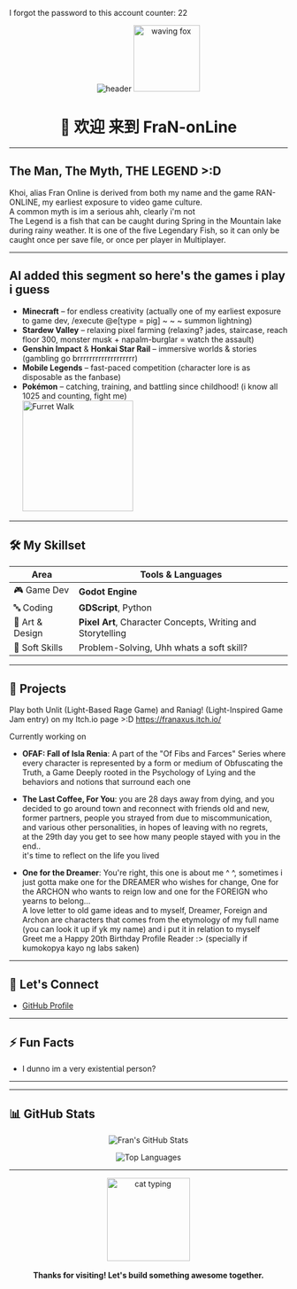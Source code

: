 I forgot the password to this account counter: 22  

<div align="center">

<img src="https://capsule-render.vercel.app/api?type=waving&color=gradient&height=200&section=header&text=Hi%20I'm%20FraN-onLine!&fontSize=40&fontAlignY=35&animation=twinkling" alt="header" />

<img src="https://media.giphy.com/media/v1.Y2lkPTc5MGI3NjExenp4NWhybXY0M3FtbGJ1NTlwMG1xM2V3a2RocmV0a2JkN2l5d2p4cCZlcD12MV9naWZzX3NlYXJjaCZjdD1n/Ov5NiLVXT8JEc/giphy.gif" width="120" alt="waving fox" />

# 👋 欢迎 来到 FraN-onLine

</div>

---

## The Man, The Myth, THE LEGEND >:D

Khoi, alias Fran Online is derived from both my name and the game RAN-ONLINE, my earliest exposure to video game culture.  
A common myth is im a serious ahh, clearly i'm not  
The Legend is a fish that can be caught during Spring in the Mountain lake during rainy weather. It is one of the five Legendary Fish, so it can only be caught once per save file, or once per player in Multiplayer.  

---

## AI added this segment so here's the games i play i guess

- **Minecraft** – for endless creativity (actually one of my earliest exposure to game dev, /execute @e[type = pig] ~ ~ ~ summon lightning)  
- **Stardew Valley** – relaxing pixel farming (relaxing? jades, staircase, reach floor 300, monster musk + napalm-burglar = watch the assault)  
- **Genshin Impact** & **Honkai Star Rail** – immersive worlds & stories (gambling go brrrrrrrrrrrrrrrrrrr)  
- **Mobile Legends** – fast-paced competition (character lore is as disposable as the fanbase)  
- **Pokémon** – catching, training, and battling since childhood! (i know all 1025 and counting, fight me)  
  <img src="https://media1.tenor.com/m/t1mocjFgU14AAAAC/pokemon-furret.gif" width="200" alt="Furret Walk" />

---

## 🛠️ My Skillset

| Area             | Tools & Languages                                                                 |
|------------------|-----------------------------------------------------------------------------------|
| 🎮 Game Dev       | **Godot Engine**                                                                |
| 🔤 Coding         | **GDScript**, Python                                                             |
| 🎨 Art & Design   | **Pixel Art**, Character Concepts, Writing and Storytelling                                |
| 🧠 Soft Skills    | Problem-Solving, Uhh whats a soft skill?                |

---

## 🌟 Projects

Play both Unlit (Light-Based Rage Game) and Raniag! (Light-Inspired Game Jam entry) on my Itch.io page >:D https://franaxus.itch.io/

Currently working on 
- **OFAF: Fall of Isla Renia**: A part of the "Of Fibs and Farces" Series where every character is represented by a form or medium of Obfuscating the Truth, a Game Deeply rooted in the Psychology of Lying and the behaviors and notions that surround each one  

- **The Last Coffee, For You**: you are 28 days away from dying, and you decided to go around town and reconnect with friends old and new, former partners, people you strayed from due to miscommunication, and various other personalities, in hopes of leaving with no regrets,  
at the 29th day you get to see how many people stayed with you in the end..  
it's time to reflect on the life you lived

- **One for the Dreamer**: You're right, this one is about me ^ ^, sometimes i just gotta make one for the DREAMER who wishes for change, One for the ARCHON who wants to reign low and one for the FOREIGN who yearns to belong...  
A love letter to old game ideas and to myself, Dreamer, Foreign and Archon are characters that comes from the etymology of my full name (you can look it up if yk my name) and i put it in relation to myself  
Greet me a Happy 20th Birthday Profile Reader :> (specially if kumokopya kayo ng labs saken)

---

## 💬 Let's Connect

- [GitHub Profile](https://github.com/FraN-onLine)
<!-- Add itch.io, LinkedIn, or Twitter links here as you grow your portfolio -->

---

## ⚡ Fun Facts

- I dunno im a very existential person?

---

---

## 📊 GitHub Stats

<div align="center">

![Fran's GitHub Stats](https://github-readme-stats.vercel.app/api?username=FraN-onLine&show_icons=true&theme=vue-dark&hide_border=true&icon_color=3ddc84&title_color=3ddc84)

![Top Languages](https://github-readme-stats.vercel.app/api/top-langs/?username=FraN-onLine&layout=compact&theme=vue-dark&hide_border=true&title_color=3ddc84)

</div>

---

<div align="center">
  <img src="https://media.giphy.com/media/v1.Y2lkPTc5MGI3NjExYXByb2p2dWVhN2F3b2x0eXExb2Q2dzhqN2FqZjI2d2R6YjR4cXN4byZlcD12MV9naWZzX3NlYXJjaCZjdD1n/3oKIPEqDGUULpEU0aQ/giphy.gif" width="150" alt="cat typing" />
  <br><br>
  <b>Thanks for visiting! Let's build something awesome together.</b>
</div>
